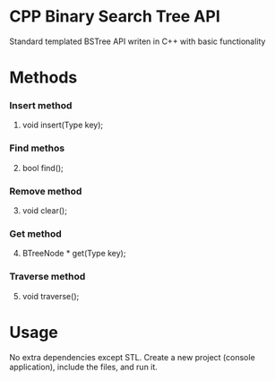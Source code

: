 # CPP Binary Search Tree API

Standard templated BSTree API writen in C++ with basic functionality

# Methods

### Insert method
1) void insert(Type key);

### Find methos
2) bool find();

### Remove method
3) void clear();

### Get method
4) BTreeNode<Type> * get(Type key);

### Traverse method
5) void traverse();

# Usage

No extra dependencies except STL. Create a new project (console application), include the files, and run it.
